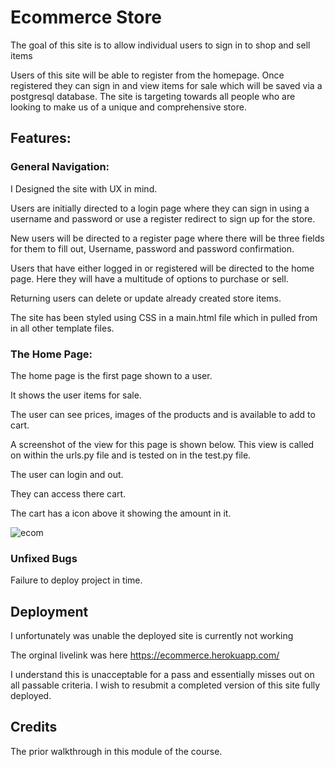 # Ecommerce Store

The goal of this site is to allow individual users to sign in to shop and sell items

Users of this site will be able to register from the homepage. Once registered they can sign in and view items for sale which will be saved via a postgresql database.
The site is targeting towards all people who are looking to make us of a unique and comprehensive store.



## Features:


### General Navigation:

I Designed the site with UX in mind.

Users are initially directed to a login page where they can sign in using a username and password or use a register redirect to sign up for the store.

New users will be directed to a register page where there will be three fields for them to fill out, Username, password and password confirmation. 

Users that have either logged in or registered will be directed to the home page. Here they will have a multitude of options to purchase or sell.

Returning users can delete or update already created store items.

The site has been styled using CSS in a main.html file which in pulled from in all other template files. 


### The Home Page:

The home page is the first page shown to a user.

It shows the user items for sale. 

The user can see prices, images of the products and is available to add to cart.

A screenshot of the view for this page is shown below. This view is called on within the urls.py file and is tested on in the test.py file. 

The user can login and out.

They can access there cart. 

The cart has a icon above it showing the amount in it. 

![ecom](https://user-images.githubusercontent.com/93283135/207774691-6a952220-dffa-4548-ba2b-0781f9ef602e.PNG)


### Unfixed Bugs

Failure to deploy project in time. 

## Deployment

I unfortunately was unable the deployed site is currently not working

The orginal livelink was here https://ecommerce.herokuapp.com/

I understand this is unacceptable for a pass and essentially misses out on all passable criteria. I wish to resubmit a completed version of this site fully deployed. 


## Credits

The prior walkthrough in this module of the course. 
